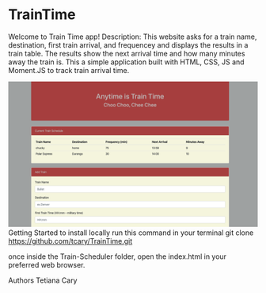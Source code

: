 # TrainTime

Welcome to Train Time app!
Description: This website asks for a train name, destination, first train arrival, and frequencey and displays the results in a train table. The results show the next arrival time and how many minutes away the train is.
This a simple application built with HTML, CSS, JS and Moment.JS to track train arrival time.

![Train Scheduler](assets/train.png)
Getting Started
to install locally run this command in your terminal
git clone https://github.com/tcary/TrainTime.git

once inside the Train-Scheduler folder, open the index.html in your preferred web browser.

Authors
Tetiana Cary
